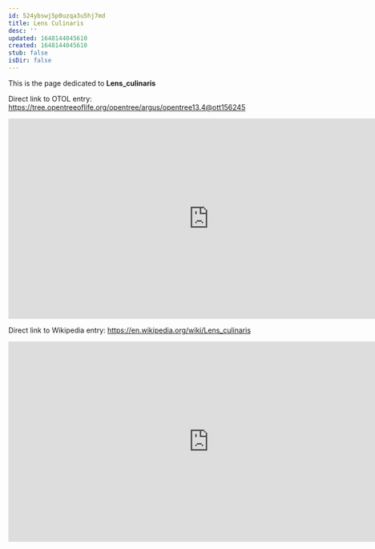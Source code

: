 ```yaml
---
id: 524ybswj5p0uzqa3u5hj7md
title: Lens Culinaris
desc: ''
updated: 1648144045610
created: 1648144045610
stub: false
isDir: false
---
```

This is the page dedicated to **Lens_culinaris**


Direct link to OTOL entry: https://tree.opentreeoflife.org/opentree/argus/opentree13.4@ott156245



<html>
    <body>
    <iframe src="https://tree.opentreeoflife.org/opentree/argus/opentree13.4@ott156245"
    width="800" height="400" frameborder="0" allowfullscreen> </iframe>
    </body>
</html>
    


Direct link to Wikipedia entry: https://en.wikipedia.org/wiki/Lens_culinaris



<html>
    <body>
    <iframe src="https://en.wikipedia.org/wiki/Lens_culinaris"
    width="800" height="400" frameborder="0" allowfullscreen> </iframe>
    </body>
</html>
    
